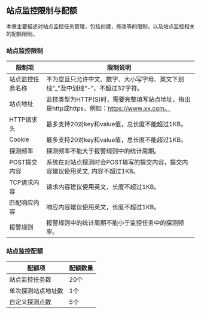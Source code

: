 ## 站点监控限制与配额
本章主要描述对站点监控任务管理，包括创建，修改等的限制，以及站点监控相关的配额限制。
### 站点监控限制
 限制项 | 限制说明 
 -- | --
 站点监控任务名称 | 不为空且只允许中文、数字、大小写字母、英文下划线“_”及中划线“-”，不超过32字符。
 站点地址 | 监控类型为HTTP(S)时，需要完整填写站点地址，指出是http或https，例如：https://www.xx.com。
 HTTP请求头 | 最多支持20对key和value值，总长度不能超过1KB。
 Cookie | 最多支持20对key和value值，总长度不能超过1KB。
 探测频率 | 探测频率不能大于报警规则中的统计周期。
 POST提交内容 | 系统在对站点探测时会POST填写的提交内容，提交内容建议使用英文, 内容不超过1KB。
 TCP请求内容 | 请求内容建议使用英文，长度不超过1KB。
 匹配响应内容 | 响应内容建议使用英文，长度不超过1KB。
 报警规则 | 报警规则中的统计周期不能小于监控任务中的探测频率。
 
 ### 站点监控配额
 
  配额项 | 配额数量 
  -- | --
  站点监控任务数 | 20个
  单次探测站点地址数 | 1个
  自定义探测点数 | 5个
